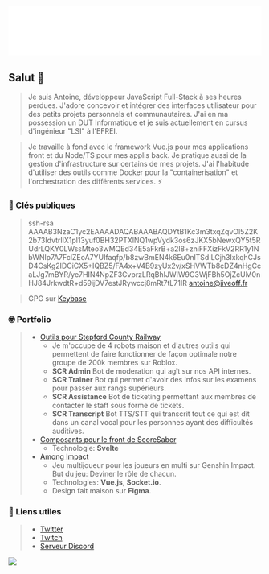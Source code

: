 ![Metrics](https://github.com/JiveOff/JiveOff/raw/main/github-metrics.svg)

## Salut 👋

> Je suis Antoine, développeur JavaScript Full-Stack à ses heures perdues. J'adore concevoir et intégrer des interfaces utilisateur pour des petits projets personnels et communautaires. J'ai en ma possession un DUT Informatique et je suis actuellement en cursus d'ingénieur "LSI" à l'EFREI.

> Je travaille à fond avec le framework Vue.js pour mes applications front et du Node/TS pour mes applis back. Je pratique aussi de la gestion d'infrastructure sur certains de mes projets. J'ai l'habitude d'utiliser des outils comme Docker pour la "containerisation" et l'orchestration des différents services. ⚡

### 🔑 Clés publiques

> ssh-rsa AAAAB3NzaC1yc2EAAAADAQABAAABAQDYtB1Kc3m3txqZqvOl5Z2K2b73IdvtrIlX1pl13yuf0BH32PTXlNQ1wpVydk3os6zJKX5bNewxQY5t5RUdrLQKY0LWssMteo3wMQEd34E5aFkrB+a2l8+zniFFXizFkV2RR1y1NbWNlp7A7FclZEoA7YUIfaqfp/b8zwBmEN4k6Eu0nlTSdILCjh3IxkqhCJsD4CsKg2IDCiCX5+IQBZ5/FA4x+V4B9zyUx2v/xSHVWTb8cDZ4nHgCcaLJg7mBYR/ye7HIN4NpZF3CvprzLRqBhIJWIW9C3WjFBh5OjZcUM0nHJ84JrkwdtR+d59ijDV7estJRywccj8mRt7tL71IR antoine@jiveoff.fr

> GPG sur [Keybase](https://keybase.io/jiveoff/pgp_keys.asc)

### 🤓 Portfolio

> - [Outils pour Stepford County Railway](https://discord.gg/scr)
>   - Je m'occupe de 4 robots maison et d'autres outils qui permettent de faire fonctionner de façon optimale notre groupe de 200k membres sur Roblox.
>   -   **SCR Admin** Bot de moderation qui agît sur nos API internes.
>   -   **SCR Trainer** Bot qui permet d'avoir des infos sur les examens pour passer aux rangs supérieurs.
>   -   **SCR Assistance** Bot de ticketing permettant aux membres de contacter le staff sous forme de tickets.
>   -   **SCR Transcript** Bot TTS/STT qui transcrit tout ce qui est dit dans un canal vocal pour les personnes ayant des difficultés auditives.
> - [Composants pour le front de ScoreSaber](https://scoresaber.com)
>   - Technologie: **Svelte**
> - [Among Impact](https://among-impact.jiveoff.fr)
>   - Jeu multijoueur pour les joueurs en multi sur Genshin Impact. But du jeu: Deviner le rôle de chacun.
>   - Technologies: **Vue.js**, **Socket.io**.
>   - Design fait maison sur **Figma**.

### 💬 Liens utiles

> - [Twitter](https://twitter.com/JiveOff)
> - [Twitch](https://twitch.tv/jiveoff)
> - [Serveur Discord](https://discord.jiveoff.fr)

<img src="https://cr-ss-service.azurewebsites.net/api/ScreenShot?widget=summary&username=jiveoff" style="width: 450px">
